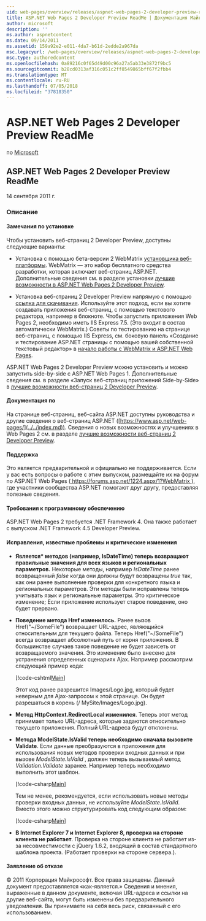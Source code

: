 ```yaml
---
uid: web-pages/overview/releases/aspnet-web-pages-2-developer-preview-readme
title: ASP.NET Web Pages 2 Developer Preview ReadMe | Документация Майкрософт
author: microsoft
description: ''
ms.author: aspnetcontent
ms.date: 09/14/2011
ms.assetid: 159a92e2-e011-4da7-b61d-2edde2a967da
msc.legacyurl: /web-pages/overview/releases/aspnet-web-pages-2-developer-preview-readme
msc.type: authoredcontent
ms.openlocfilehash: 0a89216c0f65d49d00c96a27a5ab33e3872f9bc5
ms.sourcegitcommit: b28cd0313af316c051c2ff8549865bff67f2fbb4
ms.translationtype: MT
ms.contentlocale: ru-RU
ms.lasthandoff: 07/05/2018
ms.locfileid: "37818350"
---
```

<a name="aspnet-web-pages-2-developer-preview-readme"></a>ASP.NET Web Pages 2 Developer Preview ReadMe
====================
по [Microsoft](https://github.com/microsoft)

## <a name="aspnet-web-pages-2-developer-preview-readme"></a>ASP.NET Web Pages 2 Developer Preview ReadMe

14 сентября 2011 г.

### <a name="contents"></a>Описание

#### <a id="_Toc303701284"></a>  Замечания по установке

Чтобы установить веб-страниц 2 Developer Preview, доступны следующие варианты:

- Установка с помощью бета-версии 2 WebMatrix [установщика веб-платформы](https://go.microsoft.com/fwlink/?LinkId=226883). WebMatrix — это набор бесплатного средства разработки, которая включает веб-страниц ASP.NET. Дополнительные сведения см. в разделе установки [лучшие возможности в ASP.NET Web Pages 2 Developer Preview](https://go.microsoft.com/fwlink/?LinkID=227824).

- Установка веб-страниц 2 Developer Preview напрямую с помощью [ссылка для скачивания](https://go.microsoft.com/fwlink/?LinkID=226335). Используйте этот подход, если вы хотите создавать приложения веб-страниц, с помощью текстового редактора, например в блокноте. Чтобы запустить приложения Web Pages 2, необходимо иметь IIS Express 7.5. (Это входит в состав автоматически WebMatrix.) Советы по тестированию на странице веб-страниц, с помощью IIS Express, см. боковую панель «Создание и тестирование ASP.NET страницы с помощью вашей собственной текстовый редактор» в [начало работы с WebMatrix и ASP.NET Web Pages](https://go.microsoft.com/fwlink/?LinkId=202889).

ASP.NET Web Pages 2 Developer Preview можно установить и можно запустить side-by-side с ASP.NET Web Pages 1. <a id="a"></a>Дополнительные сведения см. в разделе «Запуск веб-страниц приложений Side-by-Side» в [лучшие возможности веб-страниц 2 Developer Preview](https://go.microsoft.com/fwlink/?LinkID=227824).

#### <a id="_Toc303701285"></a>  Документация по

На странице веб-страниц, веб-сайта ASP.NET доступны руководства и другие сведения о веб-страниц ASP.NET ([https://www.asp.net/web-pages/](../../index.md)). Сведения о новых возможностях и улучшениях в Web Pages 2 см. в разделе [лучшие возможности веб-страниц 2 Developer Preview](https://go.microsoft.com/fwlink/?LinkID=227824).

#### <a id="_Toc303701286"></a>  Поддержка

<a id="_Toc209852135"></a><a id="_Toc255833657"></a> Это является предварительной и официально не поддерживается. Если у вас есть вопросы о работе с этим выпуском, размещайте их на форум по ASP.NET Web Pages ([ https://forums.asp.net/1224.aspx/1?WebMatrix ](https://forums.asp.net/1224.aspx/1?WebMatrix) ), где участники сообщества ASP.NET помогают друг другу, предоставляя полезные сведения.

#### <a id="_Toc303701287"></a>  Требования к программному обеспечению

ASP.NET Web Pages 2 требуется .NET Framework 4. Она также работает с выпуском .NET Framework 4.5 Developer Preview.

<a id="_Toc303701288"></a><a id="_Breaking_Changes"></a>

#### <a name="fixes-known-issues-and-breaking-changes"></a>Исправления, известные проблемы и критические изменения

<a id="_Toc224729061"></a><a id="_Toc238051347"></a>

- **Является\* методов (например, IsDateTime) теперь возвращают правильные значения для всех языков и региональных параметров.** Некоторые методы, например *IsDateTime* ранее возвращенный *false* когда они должны будут возвращены *true* так, как они ранее выполнение проверки для конкретного языка и региональных параметров. Эти методы были исправлены теперь учитывать язык и региональные параметры. Это критическое изменение; Если приложение использует старое поведение, оно будет прервано.
- **Поведение метода Href изменилось.** Ранее вызов Href("~/SomeFile") возвращает URL-адрес, являющийся относительным для текущего файла. Теперь Href("~/SomeFile") всегда возвращает абсолютный путь от корня приложения. В большинстве случаев такое поведение не будет зависеть от возвращаемого значения. Это изменение было внесено для устранения определенных сценариях Ajax. Например рассмотрим следующий пример кода: 

    [!code-cshtml[Main](aspnet-web-pages-2-developer-preview-readme/samples/sample1.cshtml)]

    Этот код ранее разрешится Images/Logo.jpg, который будет неверным для Ajax-запросом к этой странице. Он будет разрешаться в корень (/ MySite/Images/Logo.jpg).
- **Метод HttpContext.RedirectLocal изменился**. Теперь этот метод принимает только URL-адреса, которые задаются относительно текущего приложения. Полный URL-адреса будут отклонены.
- **Метода ModelState.IsValid теперь необходимо сначала вызовите Validate**. Если данные преобразуются в приложения для использования новых методов проверки входных данных и при вызове *ModelState.IsValid* , должен теперь вызываемый метод *Validation.Validate* заранее. Например теперь необходимо выполнить этот шаблон. 

    [!code-csharp[Main](aspnet-web-pages-2-developer-preview-readme/samples/sample2.cs)]

  Тем не менее, рекомендуется, если использовать новые методы проверки входных данных, не используйте *ModelState.IsValid*. Вместо этого можно структурировать код следующим образом: 

    [!code-csharp[Main](aspnet-web-pages-2-developer-preview-readme/samples/sample3.cs)]
- **В Internet Explorer 7 и Internet Explorer 8, проверка на стороне клиента не работает**. Проверка на стороне клиента не работает из-за несовместимости с jQuery 1.6.2, входящий в состав стандартного шаблона проекта. (Работает проверки на стороне сервера.).

#### <a id="_Toc303701289"></a>  Заявление об отказе

© 2011 Корпорация Майкрософт. Все права защищены. Данный документ предоставляется «как-является.» Сведения и мнения, выраженные в данном документе, включая URL-адреса и ссылки на другие веб-сайта, могут быть изменены без предварительного уведомления. Вы принимаете на себя весь риск, связанный с его использованием.
